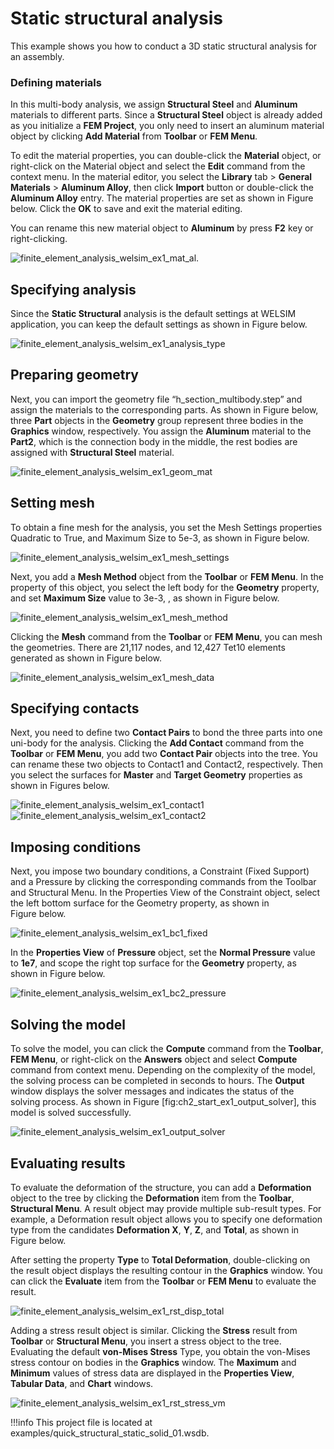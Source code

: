 # Static structural analysis
This example shows you how to conduct a 3D static structural analysis for an assembly. 

### Defining materials
In this multi-body analysis, we assign **Structural Steel** and **Aluminum** materials to different parts. Since a **Structural Steel** object is already added as you initialize a **FEM Project**, you only need to insert an aluminum material object by clicking **Add Material** from **Toolbar** or **FEM Menu**. 

To edit the material properties, you can double-click the **Material** object, or right-click on the Material object and select the **Edit** command from the context menu. In the material editor, you select the **Library** tab > **General Materials** > **Aluminum Alloy**, then click **Import** button or double-click the **Aluminum Alloy** entry. The material properties are set as shown in Figure below. Click the **OK** to save and exit the material editing. 

You can rename this new material object to **Aluminum** by press **F2** key or right-clicking.

![finite_element_analysis_welsim_ex1_mat_al](../../../img/3_guide/ch2_start_ex1_mat_al.png "Defining a new Aluminum material from the material library.").


## Specifying analysis
Since the **Static Structural** analysis is the default settings at WELSIM application, you can keep the default settings as shown in Figure below.

![finite_element_analysis_welsim_ex1_analysis_type](../../../img/3_guide/ch2_start_ex1_analysis_type.png "Defining a Static Structural analysis at the Properties View of FEM Project object.")

## Preparing geometry
Next, you can import the geometry file “h_section_multibody.step” and assign the materials to the corresponding parts. As shown in Figure below, three **Part** objects in the **Geometry** group represent three bodies in the **Graphics** window, respectively. You assign the **Aluminum** material to the **Part2**, which is the connection body in the middle, the rest bodies are assigned with **Structural Steel** material.

![finite_element_analysis_welsim_ex1_geom_mat](../../../img/3_guide/ch2_start_ex1_geom_mat.png "Importing an assembly model and assign Aluminum material to the middle connection part.")

## Setting mesh
To obtain a fine mesh for the analysis, you set the Mesh Settings properties Quadratic to True, and Maximum Size to 5e-3, as shown in Figure below.

![finite_element_analysis_welsim_ex1_mesh_settings](../../../img/3_guide/ch2_start_ex1_mesh_settings.png "Global mesh settings.")

Next, you add a **Mesh Method** object from the **Toolbar** or **FEM Menu**. In the property of this object, you select the left body for the **Geometry** property, and set **Maximum Size** value to 3e-3, , as shown in Figure below.

![finite_element_analysis_welsim_ex1_mesh_method](../../../img/3_guide/ch2_start_ex1_mesh_method.png "Defining local mesh settings in Mesh Method object.")

Clicking the **Mesh** command from the **Toolbar** or **FEM Menu**, you can mesh the geometries. There are 21,117 nodes, and 12,427 Tet10 elements generated as shown in Figure below.

![finite_element_analysis_welsim_ex1_mesh_data](../../../img/3_guide/ch2_start_ex1_mesh_data.png "The Mesh object shows the generated mesh for a three-part assembly. It is consist of 21117 nodes, and 12427 Tet10 elements.")


## Specifying contacts 
Next, you need to define two **Contact Pairs** to bond the three parts into one uni-body for the analysis. Clicking the **Add Contact** command from the **Toolbar** or **FEM Menu**, you add two **Contact Pair** objects into the tree. You can rename these two objects to Contact1 and Contact2, respectively. Then you select the surfaces for **Master** and **Target Geometry** properties as shown in Figures below. 

![finite_element_analysis_welsim_ex1_contact1](../../../img/3_guide/ch2_start_ex1_contact1.png "Defining the Master and Target surfaces for the first contact pair.")
![finite_element_analysis_welsim_ex1_contact2](../../../img/3_guide/ch2_start_ex1_contact2.png "Defining the Master and Target surfaces for the second contact pair.")


## Imposing conditions
Next, you impose two boundary conditions, a Constraint (Fixed Support) and a Pressure by clicking the corresponding commands from the Toolbar and Structural Menu. In the Properties View of the Constraint object, select the left bottom surface for the Geometry property, as shown in Figure below.

![finite_element_analysis_welsim_ex1_bc1_fixed](../../../img/3_guide/ch2_start_ex1_bc1_fixed.png "Imposing a fixed support boundary condition on a left bottom surface.")

In the **Properties View** of **Pressure** object, set the **Normal Pressure** value to **1e7**, and scope the right top surface for the **Geometry** property, as shown in Figure below.

![finite_element_analysis_welsim_ex1_bc2_pressure](../../../img/3_guide/ch2_start_ex1_bc2_pressure.png "Imposing a pressure boundary condition on a right top surface.")


## Solving the model
To solve the model, you can click the **Compute** command from the **Toolbar**, **FEM Menu**, or right-click on the **Answers** object and select **Compute** command from context menu. Depending on the complexity of the model, the solving process can be completed in seconds to hours. The **Output** window displays the solver messages and indicates the status of the solving process. As shown in Figure [fig:ch2_start_ex1_output_solver], this model is solved successfully.

![finite_element_analysis_welsim_ex1_output_solver](../../../img/3_guide/ch2_start_ex1_output_solver.png "The Output window displays solver messages to indicate the status of computation.")


## Evaluating results
To evaluate the deformation of the structure, you can add a **Deformation** object to the tree by clicking the **Deformation** item from the **Toolbar**, **Structural Menu**. A result object may provide multiple sub-result types. For example, a Deformation result object allows you to specify one deformation type from the candidates **Deformation X**, **Y**, **Z**, and **Total**, as shown in Figure below. 

After setting the property **Type** to **Total Deformation**, double-clicking on the result object displays the resulting contour in the **Graphics** window. You can click the **Evaluate** item from the **Toolbar** or **FEM Menu** to evaluate the result. 

![finite_element_analysis_welsim_ex1_rst_disp_total](../../../img/3_guide/ch2_start_ex1_rst_disp_total.png "Evaluating and displaying the total displacement of the assembly subjected to the given conditions.")

Adding a stress result object is similar. Clicking the **Stress** result from **Toolbar** or **Structural Menu**, you insert a stress object to the tree. Evaluating the default **von-Mises Stress** Type, you obtain the von-Mises stress contour on bodies in the **Graphics** window. The **Maximum** and **Minimum** values of stress data are displayed in the **Properties View**, **Tabular Data**, and **Chart** windows.

![finite_element_analysis_welsim_ex1_rst_stress_vm](../../../img/3_guide/ch2_start_ex1_rst_stress_vm.png "Evaluating and displaying the von-Mises stress result of the assembly subjected to the given conditions.")

!!!info 
    This project file is located at examples/quick_structural_static_solid_01.wsdb.

    

